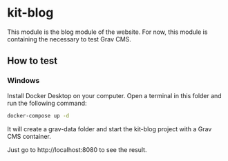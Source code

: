 # kit-blog

This module is the blog module of the website. For now, this module is containing the necessary to test Grav CMS.

## How to test
### Windows
Install Docker Desktop on your computer. Open a terminal in this folder and run the following command:
```bash
docker-compose up -d
```
It will create a grav-data folder and start the kit-blog project with a Grav CMS container.

Just go to http://localhost:8080 to see the result.